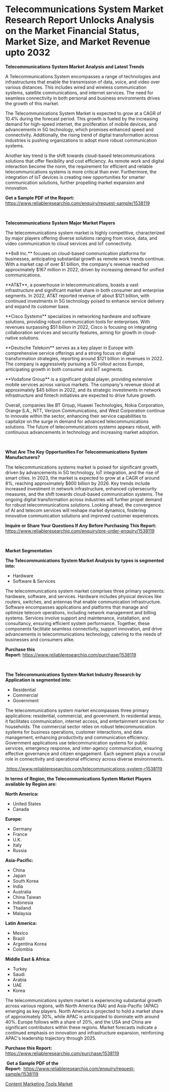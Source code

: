 <p><h1>Telecommunications System Market Research Report Unlocks Analysis on the Market Financial Status, Market Size, and Market Revenue upto 2032</h1></p><p><strong>Telecommunications System Market Analysis and Latest Trends</strong></p>
<p><p>A Telecommunications System encompasses a range of technologies and infrastructures that enable the transmission of data, voice, and video over various distances. This includes wired and wireless communication systems, satellite communications, and internet services. The need for seamless connectivity in both personal and business environments drives the growth of this market.</p><p>The Telecommunications System Market is expected to grow at a CAGR of 10.4% during the forecast period. This growth is fueled by the increasing demand for high-speed internet, the proliferation of mobile devices, and advancements in 5G technology, which promises enhanced speed and connectivity. Additionally, the rising trend of digital transformation across industries is pushing organizations to adopt more robust communication systems. </p><p>Another key trend is the shift towards cloud-based telecommunications solutions that offer flexibility and cost efficiency. As remote work and digital interaction become the norm, the requirement for efficient and reliable telecommunications systems is more critical than ever. Furthermore, the integration of IoT devices is creating new opportunities for smarter communication solutions, further propelling market expansion and innovation.</p></p>
<p><strong>Get a Sample PDF of the Report:&nbsp;</strong> <a href="https://www.reliableresearchiq.com/enquiry/request-sample/1538119?utm_campaign=3202&utm_medium=2&utm_source=Github&utm_content=ia&utm_term=10032025&utm_id=telecommunications-system">https://www.reliableresearchiq.com/enquiry/request-sample/1538119</a></p>
<p>&nbsp;</p>
<p><strong>Telecommunications System Major Market Players</strong></p>
<p><p>The telecommunications system market is highly competitive, characterized by major players offering diverse solutions ranging from voice, data, and video communication to cloud services and IoT connectivity. </p><p>**8x8 Inc.** focuses on cloud-based communication platforms for businesses, anticipating substantial growth as remote work trends continue. With a market cap of over $1 billion, the company's revenue reached approximately $167 million in 2022, driven by increasing demand for unified communications.</p><p>**AT&T**, a powerhouse in telecommunications, boasts a vast infrastructure and significant market share in both consumer and enterprise segments. In 2022, AT&T reported revenue of about $121 billion, with continued investments in 5G technology poised to enhance service delivery and expand its customer base.</p><p>**Cisco Systems** specializes in networking hardware and software solutions, providing robust communication tools for enterprises. With revenues surpassing $51 billion in 2022, Cisco is focusing on integrating collaboration services and security features, aiming for growth in cloud-native solutions.</p><p>**Deutsche Telekom** serves as a key player in Europe with comprehensive service offerings and a strong focus on digital transformation strategies, reporting around $121 billion in revenues in 2022. The company is aggressively pursuing a 5G rollout across Europe, anticipating growth in both consumer and IoT segments.</p><p>**Vodafone Group** is a significant global player, providing extensive mobile services across various markets. The company's revenue stood at approximately $45 billion in 2022, and its strategic investments in network infrastructure and fintech initiatives are expected to drive future growth.</p><p>Overall, companies like BT Group, Huawei Technologies, Nokia Corporation, Orange S.A., NTT, Verizon Communications, and West Corporation continue to innovate within the sector, enhancing their service capabilities to capitalize on the surge in demand for advanced telecommunications solutions. The future of telecommunications systems appears robust, with continuous advancements in technology and increasing market adoption.</p></p>
<p>&nbsp;</p>
<p><strong>What Are The Key Opportunities For Telecommunications System Manufacturers?</strong></p>
<p><p>The telecommunications systems market is poised for significant growth, driven by advancements in 5G technology, IoT integration, and the rise of smart cities. In 2023, the market is expected to grow at a CAGR of around 8%, reaching approximately $600 billion by 2026. Key trends include increased investment in network infrastructure, enhanced cybersecurity measures, and the shift towards cloud-based communication systems. The ongoing digital transformation across industries will further propel demand for robust telecommunications solutions. Looking ahead, the convergence of AI and telecom services will reshape market dynamics, fostering innovative communication solutions and improved customer experiences.</p></p>
<p><strong>Inquire or Share Your Questions If Any Before Purchasing This Report:</strong> <a href="https://www.reliableresearchiq.com/enquiry/pre-order-enquiry/1538119?utm_campaign=3202&utm_medium=2&utm_source=Github&utm_content=ia&utm_term=10032025&utm_id=telecommunications-system">https://www.reliableresearchiq.com/enquiry/pre-order-enquiry/1538119</a></p>
<p>&nbsp;</p>
<p><strong>Market Segmentation</strong></p>
<p><strong>The Telecommunications System Market Analysis by types is segmented into:</strong></p>
<p><ul><li>Hardware</li><li>Software & Services</li></ul></p>
<p><p>The telecommunications system market comprises three primary segments: hardware, software, and services. Hardware includes physical devices like routers, switches, and antennas that enable communication infrastructure. Software encompasses applications and platforms that manage and optimize telecom operations, including network management and billing systems. Services involve support and maintenance, installation, and consultancy, ensuring efficient system performance. Together, these components facilitate seamless connectivity, support innovation, and drive advancements in telecommunications technology, catering to the needs of businesses and consumers alike.</p></p>
<p><strong>Purchase this Report:&nbsp;</strong><a href="https://www.reliableresearchiq.com/purchase/1538119?utm_campaign=3202&utm_medium=2&utm_source=Github&utm_content=ia&utm_term=10032025&utm_id=telecommunications-system">https://www.reliableresearchiq.com/purchase/1538119</a></p>
<p>&nbsp;</p>
<p><strong>The Telecommunications System Market Industry Research by Application is segmented into:</strong></p>
<p><ul><li>Residential</li><li>Commercial</li><li>Government</li></ul></p>
<p><p>The telecommunications system market encompasses three primary applications: residential, commercial, and government. In residential areas, it facilitates communication, internet access, and entertainment services for households. The commercial sector relies on robust telecommunication systems for business operations, customer interactions, and data management, enhancing productivity and communication efficiency. Government applications use telecommunication systems for public services, emergency response, and inter-agency communication, ensuring effective governance and citizen engagement. Each segment plays a crucial role in connectivity and operational efficiency across diverse environments.</p></p>
<p><a href="https://www.reliableresearchiq.com/telecommunications-system-r1538119?utm_campaign=3202&utm_medium=2&utm_source=Github&utm_content=ia&utm_term=10032025&utm_id=telecommunications-system">&nbsp;https://www.reliableresearchiq.com/telecommunications-system-r1538119</a></p>
<p><strong>In terms of Region, the Telecommunications System Market Players available by Region are:</strong></p>
<p>
    <p> <strong> North America: </strong>
        <ul>
            <li>United States</li>
            <li>Canada</li>
        </ul>
        </p> 
    <p> <strong> Europe: </strong>
        <ul>
            <li>Germany</li>
            <li>France</li>
            <li>U.K.</li>
            <li>Italy</li>
            <li>Russia</li>
        </ul>
        </p> 
    <p> <strong> Asia-Pacific: </strong>
        <ul>
            <li>China</li>
            <li>Japan</li>
            <li>South Korea</li>
            <li>India</li>
            <li>Australia</li>
            <li>China Taiwan</li>
            <li>Indonesia</li>
            <li>Thailand</li>
            <li>Malaysia</li>
        </ul>
        </p> 
    <p> <strong> Latin America: </strong>
        <ul>
            <li>Mexico</li>
            <li>Brazil</li>
            <li>Argentina Korea</li>
            <li>Colombia</li>
        </ul>
        </p> 
    <p> <strong> Middle East & Africa: </strong>
        <ul>
            <li>Turkey</li>
            <li>Saudi</li>
            <li>Arabia</li>
            <li>UAE</li>
            <li>Korea</li>
        </ul>
    </p>
    </p>
<p><p>The telecommunications system market is experiencing substantial growth across various regions, with North America (NA) and Asia-Pacific (APAC) emerging as key players. North America is projected to hold a market share of approximately 30%, while APAC is anticipated to dominate with around 40%. Europe follows with a share of 20%, and the USA and China are significant contributors within these regions. Market forecasts indicate a continued emphasis on innovation and infrastructure expansion, reinforcing APAC's leadership trajectory through 2025.</p></p>
<p><strong>Purchase this Report: </strong><a href="https://www.reliableresearchiq.com/purchase/1538119?utm_campaign=3202&utm_medium=2&utm_source=Github&utm_content=ia&utm_term=10032025&utm_id=telecommunications-system">https://www.reliableresearchiq.com/purchase/1538119</a></p>
<p>&nbsp;<strong>Get a Sample PDF of the Report:&nbsp;&nbsp;</strong><a href="https://www.reliableresearchiq.com/enquiry/request-sample/1538119?utm_campaign=3202&utm_medium=2&utm_source=Github&utm_content=ia&utm_term=10032025&utm_id=telecommunications-system">https://www.reliableresearchiq.com/enquiry/request-sample/1538119</a></p>
<p><strong></strong></p>
<p><p><a href="https://github.com/usraceby/Market-Research-Report-List-1/blob/main/content-marketing-tools-market.md?utm_campaign=3202&utm_medium=2&utm_source=Github&utm_content=ia&utm_term=10032025&utm_id=telecommunications-system">Content Marketing Tools Market</a></p></p>